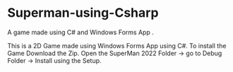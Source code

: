 # Superman-using-Csharp
A game made using C# and Windows Forms App .

This is a 2D Game made using Windows Forms App using C#.
To install the Game Download the Zip.
Open the SuperMan 2022 Folder -> go to Debug Folder -> Install using the Setup.

